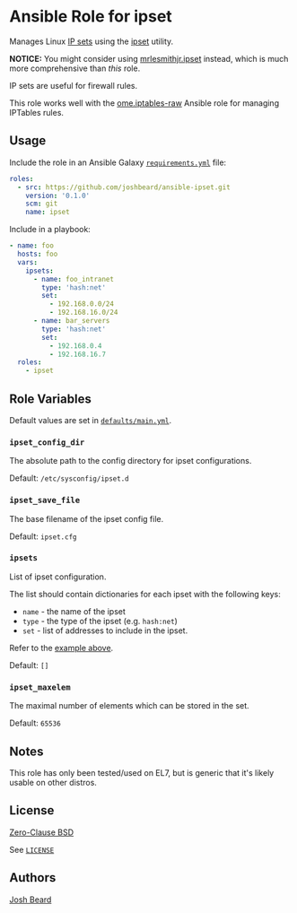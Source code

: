 # Ansible Role for ipset

Manages Linux [IP sets](https://ipset.netfilter.org/) using the
[ipset](https://ipset.netfilter.org/ipset.man.html) utility.

__NOTICE:__ You might consider using [mrlesmithjr.ipset](https://galaxy.ansible.com/mrlesmithjr/ipset)
instead, which is much more comprehensive than _this_ role.

IP sets are useful for firewall rules.

This role works well with the [ome.iptables-raw](https://github.com/ome/ansible-role-iptables-raw)
Ansible role for managing IPTables rules.

## Usage

Include the role in an Ansible Galaxy [`requirements.yml`](https://galaxy.ansible.com/docs/using/installing.html#multiple-roles-from-multiple-files) file:

```yaml
roles:
  - src: https://github.com/joshbeard/ansible-ipset.git
    version: '0.1.0'
    scm: git
    name: ipset
```

Include in a playbook:

```yaml
- name: foo
  hosts: foo
  vars:
    ipsets:
      - name: foo_intranet
        type: 'hash:net'
        set:
          - 192.168.0.0/24
          - 192.168.16.0/24
      - name: bar_servers
        type: 'hash:net'
        set:
          - 192.168.0.4
          - 192.168.16.7
  roles:
    - ipset
```

## Role Variables

Default values are set in [`defaults/main.yml`](https://github.com/joshbeard/ansible-ipset/blob/master/defaults/main.yml).

### `ipset_config_dir`

The absolute path to the config directory for ipset configurations.

Default: `/etc/sysconfig/ipset.d`

### `ipset_save_file`

The base filename of the ipset config file.

Default: `ipset.cfg`

### `ipsets`

List of ipset configuration.

The list should contain dictionaries for each ipset with the following keys:

* `name` - the name of the ipset
* `type` - the type of the ipset (e.g. `hash:net`)
* `set` - list of addresses to include in the ipset.

Refer to the [example above](#usage).

Default: `[]`

### `ipset_maxelem`

The maximal number of elements which can be stored in the set.

Default: `65536`

## Notes

This role has only been tested/used on EL7, but is generic that it's likely
usable on other distros.

## License

[Zero-Clause BSD](https://opensource.org/licenses/0BSD)

See [`LICENSE`](https://github.com/joshbeard/ansible-ipset/blob/master/LICENSE)

## Authors

[Josh Beard](https://joshbeard.me)
